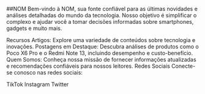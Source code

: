 ##NOM
Bem-vindo à NOM, sua fonte confiável para as últimas novidades e análises detalhadas do mundo da tecnologia. Nosso objetivo é simplificar o complexo e ajudar você a tomar decisões informadas sobre smartphones, gadgets e muito mais.

Recursos
Artigos: Explore uma variedade de conteúdos sobre tecnologia e inovações.
Postagens em Destaque: Descubra análises de produtos como o Poco X6 Pro e o Redmi Note 13, incluindo desempenho e custo-benefício.
Quem Somos: Conheça nossa missão de fornecer informações atualizadas e recomendações confiáveis para nossos leitores.
Redes Sociais
Conecte-se conosco nas redes sociais:

TikTok
Instagram
Twitter

